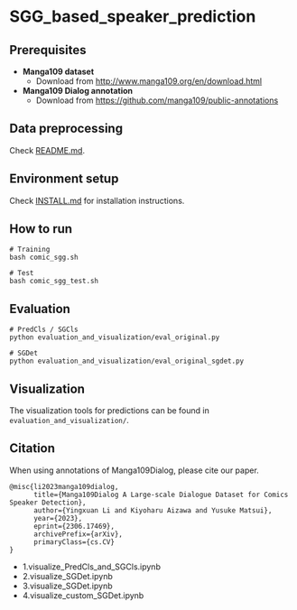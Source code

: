 # SGG_based_speaker_prediction

## Prerequisites
- **Manga109 dataset**
    - Download from http://www.manga109.org/en/download.html
- **Manga109 Dialog annotation**
    - Download from https://github.com/manga109/public-annotations

## Data preprocessing
Check [README.md](preprocessing/README.md).

## Environment setup
Check [INSTALL.md](speaker_prediction/INSTALL.md) for installation instructions.

## How to run
```
# Training
bash comic_sgg.sh

# Test
bash comic_sgg_test.sh
```

## Evaluation
```
# PredCls / SGCls
python evaluation_and_visualization/eval_original.py

# SGDet
python evaluation_and_visualization/eval_original_sgdet.py
```

## Visualization
The visualization tools for predictions can be found in ``evaluation_and_visualization/``.

## Citation
When using annotations of Manga109Dialog, please cite our paper.
```
@misc{li2023manga109dialog,
      title={Manga109Dialog A Large-scale Dialogue Dataset for Comics Speaker Detection}, 
      author={Yingxuan Li and Kiyoharu Aizawa and Yusuke Matsui},
      year={2023},
      eprint={2306.17469},
      archivePrefix={arXiv},
      primaryClass={cs.CV}
}
```

- 1.visualize_PredCls_and_SGCls.ipynb
- 2.visualize_SGDet.ipynb
- 3.visualize_SGDet.ipynb
- 4.visualize_custom_SGDet.ipynb
